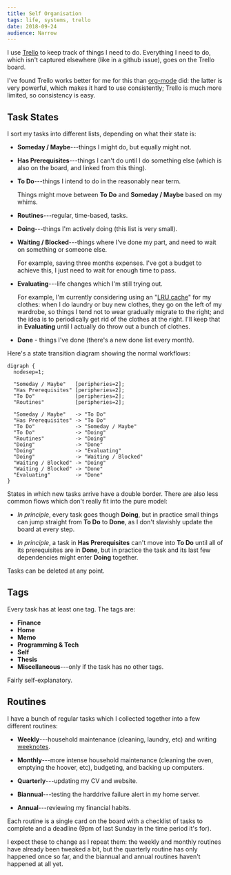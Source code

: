 ```yaml
---
title: Self Organisation
tags: life, systems, trello
date: 2018-09-24
audience: Narrow
---
```


I use [Trello][] to keep track of things I need to do.  Everything I
need to do, which isn't captured elsewhere (like in a github issue),
goes on the Trello board.

I've found Trello works better for me for this than [org-mode][] did:
the latter is very powerful, which makes it hard to use consistently;
Trello is much more limited, so consistency is easy.

[Trello]: https://trello.com/
[org-mode]: https://orgmode.org/


## Task States

I sort my tasks into different lists, depending on what their state
is:

* **Someday / Maybe**---things I might do, but equally might not.

* **Has Prerequisites**---things I can't do until I do something else
  (which is also on the board, and linked from this thing).

* **To Do**---things I intend to do in the reasonably near term.

  Things might move between **To Do** and **Someday / Maybe** based on
  my whims.

* **Routines**---regular, time-based, tasks.

* **Doing**---things I'm actively doing (this list is very small).

* **Waiting / Blocked**---things where I've done my part, and need to
  wait on something or someone else.

  For example, saving three months expenses.  I've got a budget to
  achieve this, I just need to wait for enough time to pass.

* **Evaluating**---life changes which I'm still trying out.

  For example, I'm currently considering using an "[LRU cache][]" for
  my clothes: when I do laundry or buy new clothes, they go on the
  left of my wardrobe, so things I tend not to wear gradually migrate
  to the right; and the idea is to periodically get rid of the clothes
  at the right.  I'll keep that in **Evaluating** until I actually do
  throw out a bunch of clothes.

* **Done** - things I've done (there's a new done list every month).

[LRU cache]: https://en.wikipedia.org/wiki/Cache_replacement_policies#Least_recently_used_(LRU)

Here's a state transition diagram showing the normal workflows:

```graphviz
digraph {
  nodesep=1;

  "Someday / Maybe"   [peripheries=2];
  "Has Prerequisites" [peripheries=2];
  "To Do"             [peripheries=2];
  "Routines"          [peripheries=2];

  "Someday / Maybe"   -> "To Do"
  "Has Prerequisites" -> "To Do"
  "To Do"             -> "Someday / Maybe"
  "To Do"             -> "Doing"
  "Routines"          -> "Doing"
  "Doing"             -> "Done"
  "Doing"             -> "Evaluating"
  "Doing"             -> "Waiting / Blocked"
  "Waiting / Blocked" -> "Doing"
  "Waiting / Blocked" -> "Done"
  "Evaluating"        -> "Done"
}
```

States in which new tasks arrive have a double border.  There are also
less common flows which don't really fit into the pure model:

* *In principle*, every task goes though **Doing**, but in practice
  small things can jump straight from **To Do** to **Done**, as I
  don't slavishly update the board at every step.

* *In principle*, a task in **Has Prerequisites** can't move into **To
  Do** until all of its prerequisites are in **Done**, but in practice
  the task and its last few dependencies might enter **Doing**
  together.

Tasks can be deleted at any point.


## Tags

Every task has at least one tag.  The tags are:

* **Finance**
* **Home**
* **Memo**
* **Programming & Tech**
* **Self**
* **Thesis**
* **Miscellaneous**---only if the task has no other tags.

Fairly self-explanatory.


## Routines

I have a bunch of regular tasks which I collected together into a few
different routines:

* **Weekly**---household maintenance (cleaning, laundry, etc) and
  writing [weeknotes][].

* **Monthly**---more intense household maintenance (cleaning the oven,
  emptying the hoover, etc), budgeting, and backing up computers.

* **Quarterly**---updating my CV and website.

* **Biannual**---testing the harddrive failure alert in my home
  server.

* **Annual**---reviewing my financial habits.

Each routine is a single card on the board with a checklist of tasks
to complete and a deadline (9pm of last Sunday in the time period it's
for).

I expect these to change as I repeat them: the weekly and monthly
routines have already been tweaked a bit, but the quarterly routine
has only happened once so far, and the biannual and annual routines
haven't happened at all yet.

[weeknotes]: /tag/weeknotes.html
